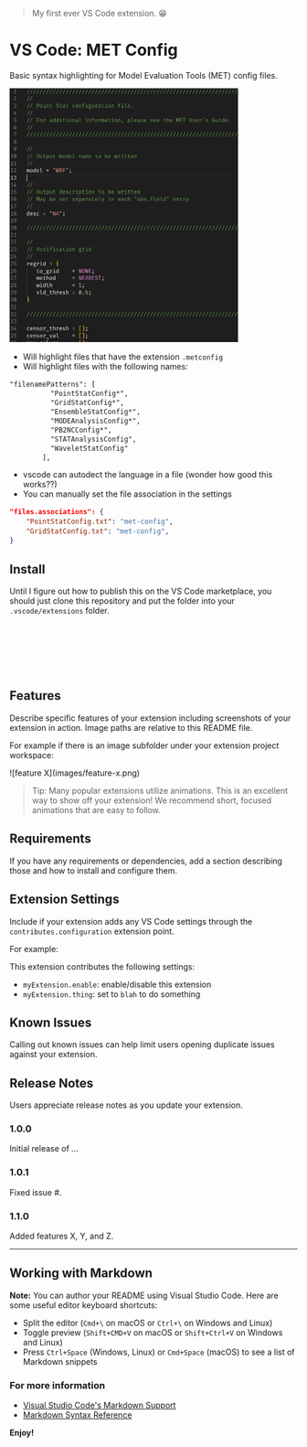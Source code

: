 > My first ever VS Code extension. 😁

# VS Code: MET Config


Basic syntax highlighting for Model Evaluation Tools (MET) config files.

<img src="images/screenshot.png" width=400>



- Will highlight files that have the extension `.metconfig`
- Will highlight files with the following names: 
```
"filenamePatterns": [
          "PointStatConfig*",
          "GridStatConfig*",
          "EnsembleStatConfig*",
          "MODEAnalysisConfig*",
          "PB2NCConfig*",
          "STATAnalysisConfig",
          "WaveletStatConfig"
        ],
```

- vscode can autodect the language in a file (wonder how good this works??)
- You can manually set the file association in the settings

```json
"files.associations": {
    "PointStatConfig.txt": "met-config",
    "GridStatConfig.txt": "met-config",
}
```

## Install
Until I figure out how to publish this on the VS Code marketplace, you should just clone this repository and put the folder into your `.vscode/extensions` folder.

<br><br><br><br><br>

## Features

Describe specific features of your extension including screenshots of your extension in action. Image paths are relative to this README file.

For example if there is an image subfolder under your extension project workspace:

\!\[feature X\]\(images/feature-x.png\)

> Tip: Many popular extensions utilize animations. This is an excellent way to show off your extension! We recommend short, focused animations that are easy to follow.

## Requirements

If you have any requirements or dependencies, add a section describing those and how to install and configure them.

## Extension Settings

Include if your extension adds any VS Code settings through the `contributes.configuration` extension point.

For example:

This extension contributes the following settings:

* `myExtension.enable`: enable/disable this extension
* `myExtension.thing`: set to `blah` to do something

## Known Issues

Calling out known issues can help limit users opening duplicate issues against your extension.

## Release Notes

Users appreciate release notes as you update your extension.

### 1.0.0

Initial release of ...

### 1.0.1

Fixed issue #.

### 1.1.0

Added features X, Y, and Z.

-----------------------------------------------------------------------------------------------------------

## Working with Markdown

**Note:** You can author your README using Visual Studio Code.  Here are some useful editor keyboard shortcuts:

* Split the editor (`Cmd+\` on macOS or `Ctrl+\` on Windows and Linux)
* Toggle preview (`Shift+CMD+V` on macOS or `Shift+Ctrl+V` on Windows and Linux)
* Press `Ctrl+Space` (Windows, Linux) or `Cmd+Space` (macOS) to see a list of Markdown snippets

### For more information

* [Visual Studio Code's Markdown Support](http://code.visualstudio.com/docs/languages/markdown)
* [Markdown Syntax Reference](https://help.github.com/articles/markdown-basics/)

**Enjoy!**
